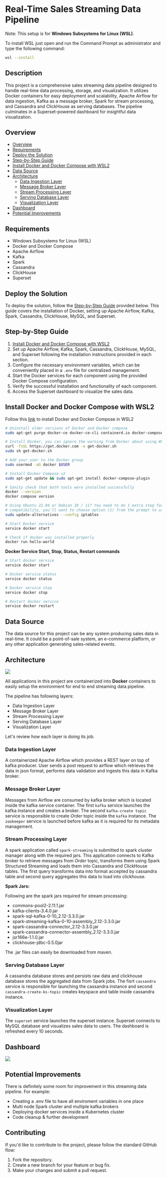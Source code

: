# Real-Time Sales Streaming Data Pipeline
Note: This setup is for **Windows Subsystems for Linux (WSL)**.

To install WSL just open and run the Command Prompt as administrator and type the following command:

```bash
wsl --install
```

## Description
This project is a comprehensive sales streaming data pipeline designed to handle real-time data processing, storage, and visualization. It utilizes Docker containers for easy deployment and scalability, Apache Airflow for data ingestion, Kafka as a message broker, Spark for stream processing, and Cassandra and ClickHouse as serving databases. The pipeline culminates in a Superset-powered dashboard for insightful data visualization.

## Overview
- [Overview](#overview)
- [Requirements](#requirements)
- [Deploy the Solution](#deploy-the-solution)
- [Step-by-Step Guide](#step-by-step-guide)
- [Install Docker and Docker Compose with WSL2](#install-docker-and-docker-compose-with-wsl2)
- [Data Source](#data-source)
- [Architecture](#architecture)
  - [Data Ingestion Layer](#data-ingestion-layer)
  - [Message Broker Layer](#message-broker-layer)
  - [Stream Processing Layer](#stream-processing-layer)
  - [Serving Database Layer](#serving-database-layer)
  - [Visualization Layer](#visualization-layer)
- [Dashboard](#dashboard)
- [Potential Improvements](#potential-improvements)

## Requirements
- Windows Subsystems for Linux (WSL)
- Docker and Docker Compose
- Apache Airflow
- Kafka
- Spark
- Cassandra
- ClickHouse
- Superset


## Deploy the Solution
To deploy the solution, follow the [Step-by-Step Guide](#step-by-step-guide) provided below. This guide covers the installation of Docker, setting up Apache Airflow, Kafka, Spark, Cassandra, ClickHouse, MySQL, and Superset.

## Step-by-Step Guide
1. [Install Docker and Docker Compose with WSL2](#install-docker-and-docker-compose-with-wsl2)
2. Set up Apache Airflow, Kafka, Spark, Cassandra, ClickHouse, MySQL, and Superset following the installation instructions provided in each section.
3. Configure the necessary environment variables, which can be conveniently placed in a `.env` file for centralized management.
4. Start the Docker services for each component using the provided Docker Compose configuration.
5. Verify the successful installation and functionality of each component.
6. Access the Superset dashboard to visualize the sales data.

## Install Docker and Docker Compose with WSL2
Follow this [link](https://nickjanetakis.com/blog/install-docker-in-wsl-2-without-docker-desktop) to install Docker and Docker Compose in WSL2

```bash
# Uninstall older versions of Docker and Docker compose
sudo apt-get purge docker-ce docker-ce-cli containerd.io docker-compose-plugin

# Install Docker, you can ignore the warning from Docker about using WSL
curl -fsSL https://get.docker.com -o get-docker.sh
sudo sh get-docker.sh

# Add your user to the Docker group
sudo usermod -aG docker $USER

# Install Docker Compose v2
sudo apt-get update && sudo apt-get install docker-compose-plugin

# Sanity check that both tools were installed successfully
docker --version
docker compose version

# Using Ubuntu 22.04 or Debian 10 / 11? You need to do 1 extra step for iptables
# compatibility, you'll want to choose option (1) from the prompt to use iptables-legacy.
sudo update-alternatives --config iptables

# Start Docker service
service docker start

# Check if docker was installed properly
docker run hello-world
```

**Docker Service Start, Stop, Status, Restart commands**
```bash
# Start docker service
service docker start

# Docker service status
service docker status

# Docker service stop
service docker stop

# Restart docker service
service docker restart
```
## Data Source
The data source for this project can be any system producing sales data in real-time. It could be a point-of-sale system, an e-commerce platform, or any other application generating sales-related events.

## Architecture
![](/images/Architecture.png)

All applications in this project are containerized into **Docker** containers to easily setup the environment for end to end streaming data pipeline.

The pipeline has following layers:
- Data Ingestion Layer
- Message Broker Layer
- Stream Processing Layer
- Serving Database Layer
- Visualization Layer

Let's review how each layer is doing its job.

### Data Ingestion Layer
A containerized Apache Airflow which provides a REST layer on top of kafka producer. User sends a post request to airflow which retrieves the data in json format, performs data validation and ingests this data in Kafka broker.

### Message Broker Layer
Messages from Airflow are consumed by kafka broker which is located inside the kafka service container. The first `kafka` service launches the kafka instance and creates a broker. The second `kafka-create topic` service is responsible to create *Order* topic inside the `kafka` instance. The `zookeeper` service is launched before kafka as it is required for its metadata management.

### Stream Processing Layer
A spark application called `spark-streaming` is submitted to spark cluster manager along with the required jars. This application connects to Kafka broker to retrieve messages from *Order* topic, transforms them using Spark Structured Streaming and loads them into Cassandra and ClickHouse tables. The first query transforms data into format accepted by cassandra table and second query aggregates this data to load into clickhouse.

**Spark Jars:**

Following are the spark jars required for stream processing:
- commons-pool2-2.11.1.jar
- kafka-clients-3.4.0.jar
- spark-sql-kafka-0-10_2.12-3.3.0.jar
- spark-streaming-kafka-0-10-assembly_2.12-3.3.0.jar
- spark-cassandra-connector_2.12-3.3.0.jar
- spark-cassandra-connector-assembly_2.12-3.3.0.jar
- jsr166e-1.1.0.jar
- clickhouse-jdbc-0.5.0jar



The .jar files can easily be downloaded from maven.

### Serving Database Layer
A cassandra database stores and persists raw data and clickhouse database stores the aggregated data from Spark jobs. The fisrt `cassandra` service is responsible for launching the cassandra instance and second `cassandra-create-ks-topic` creates keyspace and table inside cassandra instance.

### Visualization Layer
The `superset` service launches the superset instance. Superset connects to MySQL database and visualizes sales data to users. The dashboard is refreshed every 10 seconds.

## Dashboard
![](/images/dashboard.gif)

## Potential Improvements
There is definitely some room for improvement in this streaming data pipeline.
For example:
- Creating a .env file to have all enviroment variables in one place
- Multi node Spark cluster and multiple kafka brokers
- Deploying docker services inside a Kubernetes cluster
- Code cleanup & further development


## Contributing
If you'd like to contribute to the project, please follow the standard GitHub flow:
1. Fork the repository.
2. Create a new branch for your feature or bug fix.
3. Make your changes and submit a pull request.
